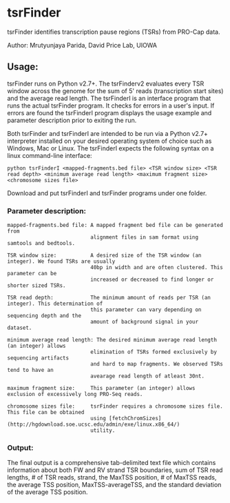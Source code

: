 # tsrFinder
tsrFinder identifies transcription pause regions (TSRs) from PRO-Cap data.

Author: Mrutyunjaya Parida, David Price Lab, UIOWA

## Usage:
tsrFinder runs on Python v2.7+. The tsrFinderv2 evaluates every TSR window across the genome for the sum of 5' reads (transcription start sites) and the average read length. The tsrFinderI is an interface program that runs the actual tsrFinder program. It checks for errors in a user's input. If errors are found the tsrFinderI program displays the usage example and parameter description prior to exiting the run. 

Both tsrFinder and tsrFinderI are intended to be run via a Python v2.7+ interpreter installed on your desired operating system of choice such as Windows, Mac or Linux. The tsrFinderI expects the following syntax on a linux command-line interface:

```
python tsrFinderI <mapped-fragments.bed file> <TSR window size> <TSR read depth> <minimum average read length> <maximum fragment size> <chromosome sizes file>
```
Download and put tsrFinderI and tsrFinder programs under one folder.

### Parameter description:
```
mapped-fragments.bed file: A mapped fragment bed file can be generated from 
                           alignment files in sam format using samtools and bedtools.

TSR window size:           A desired size of the TSR window (an integer). We found TSRs are usually 
                           40bp in width and are often clustered. This parameter can be 
                           increased or decreased to find longer or shorter sized TSRs.

TSR read depth:            The minimum amount of reads per TSR (an integer). This determination of 
                           this parameter can vary depending on sequencing depth and the 
                           amount of background signal in your dataset.

minimum average read length: The desired minimum average read length (an integer) allows 
                           elimination of TSRs formed exclusively by sequencing artifacts 
                           and hard to map fragments. We observed TSRs tend to have an 
                           avearage read length of atleast 30nt.

maximum fragment size:     This parameter (an integer) allows exclusion of excessively long PRO-Seq reads. 

chromosome sizes file:     tsrFinder requires a chromosome sizes file. This file can be obtained 
                           using [fetchChromSizes](http://hgdownload.soe.ucsc.edu/admin/exe/linux.x86_64/) 
                           utility.
```

### Output:
The final output is a comprehensive tab-delimited text file which contains information about both FW and RV strand TSR boundaries, sum of TSR read lengths, # of TSR reads, strand, the MaxTSS position, # of MaxTSS reads, the average TSS position, MaxTSS-averageTSS, and the standard deviation of the average TSS position.
